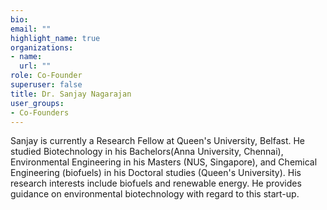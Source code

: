 ```yaml
---
bio: 
email: ""
highlight_name: true
organizations:
- name: 
  url: ""
role: Co-Founder
superuser: false
title: Dr. Sanjay Nagarajan
user_groups:
- Co-Founders
---
```

Sanjay is currently a Research Fellow at Queen's University, Belfast. He studied Biotechnology in his Bachelors(Anna University, Chennai), Environmental Engineering in his Masters (NUS, Singapore), and Chemical Engineering (biofuels) in his Doctoral studies (Queen's University).  His research interests include biofuels and renewable energy. He provides guidance on environmental biotechnology with regard to this start-up.   


